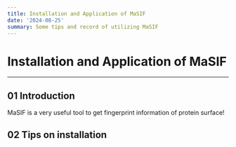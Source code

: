 ```yaml
---
title: Installation and Application of MaSIF
date: '2024-08-25'
summary: Some tips and record of utilizing MaSIF
---
```


# Installation and Application of MaSIF
----

## 01 Introduction

MaSIF is a very useful tool to get fingerprint information of protein surface!


## 02 Tips on installation

